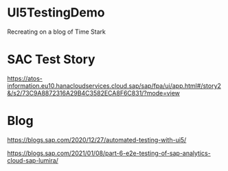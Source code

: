 # UI5TestingDemo

Recreating on a blog of Time Stark

# SAC Test Story

https://atos-information.eu10.hanacloudservices.cloud.sap/sap/fpa/ui/app.html#/story2&/s2/73C9A8872316A29B4C3582ECA8F6C831/?mode=view

# Blog

https://blogs.sap.com/2020/12/27/automated-testing-with-ui5/

https://blogs.sap.com/2021/01/08/part-6-e2e-testing-of-sap-analytics-cloud-sap-lumira/
